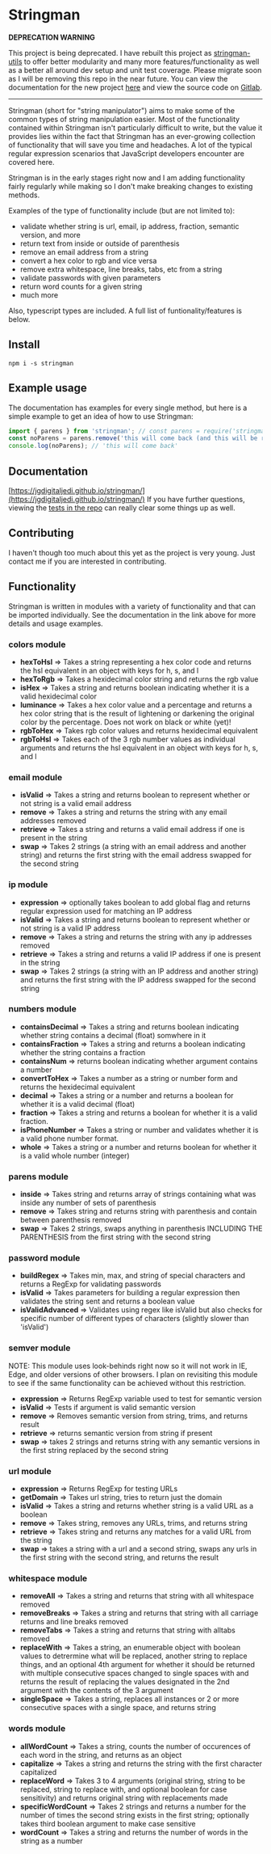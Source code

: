 # Stringman

**DEPRECATION WARNING**

This project is being deprecated. I have rebuilt this project as [stringman-utils](https://www.npmjs.com/package/stringman-utils) to offer better modularity and many more features/functionality as well as a better all around dev setup and unit test coverage. Please migrate soon as I will be removing this repo in the near future. You can view the documentation for the new project [here](https://jgdigitaljedi.gitlab.io/stringman-utils/) and view the source code on [Gitlab](https://gitlab.com/jgdigitaljedi/stringman-utils).

---

Stringman (short for "string manipulator") aims to make some of the common types of string manipulation easier. Most of the functionality contained within Stringman isn't particularly difficult to write, but the value it provides lies within the fact that Stringman has an ever-growing collection of functionality that will save you time and headaches. A lot of the typical regular expression scenarios that JavaScript developers encounter are covered here.

Stringman is in the early stages right now and I am adding functionality fairly regularly while making so I don't make breaking changes to existing methods.

Examples of the type of functionality include (but are not limited to):

- validate whether string is url, email, ip address, fraction, semantic version, and more
- return text from inside or outside of parenthesis
- remove an email address from a string
- convert a hex color to rgb and vice versa
- remove extra whitespace, line breaks, tabs, etc from a string
- validate passwords with given parameters
- return word counts for a given string
- much more

Also, typescript types are included. A full list of funtionality/features is below.

## Install

```
npm i -s stringman
```

## Example usage

The documentation has examples for every single method, but here is a simple example to get an idea of how to use Stringman:

```js
import { parens } from 'stringman'; // const parens = require('stringman').parens;
const noParens = parens.remove('this will come back (and this will be removed)');
console.log(noParens); // 'this will come back'
```

## Documentation

[https://jgdigitaljedi.github.io/stringman/](https://jgdigitaljedi.github.io/stringman/)
If you have further questions, viewing the [tests in the repo](https://github.com/jgdigitaljedi/stringman/tree/master/src/__tests__) can really clear some things up as well.

## Contributing

I haven't though too much about this yet as the project is very young. Just contact me if you are interested in contributing.

## Functionality

Stringman is written in modules with a variety of functionality and that can be imported individually. See the documentation in the link above for more details and usage examples.

### colors module

- <b>hexToHsl</b> => Takes a string representing a hex color code and returns the hsl equivalent in an object with keys for h, s, and l
- <b>hexToRgb</b> => Takes a hexidecimal color string and returns the rgb value
- <b>isHex</b> => Takes a string and returns boolean indicating whether it is a valid hexidecimal color
- <b>luminance</b> => Takes a hex color value and a percentage and returns a hex color string that is the result of lightening or darkening the original color by the percentage. Does not work on black or white (yet)!
- <b>rgbToHex</b> => Takes rgb color values and returns hexidecimal equivalent
- <b>rgbToHsl</b> => Takes each of the 3 rgb number values as individual arguments and returns the hsl equivalent in an object with keys for h, s, and l

### email module

- <b>isValid</b> => Takes a string and returns boolean to represent whether or not string is a valid email address
- <b>remove</b> => Takes a string and returns the string with any email addresses removed
- <b>retrieve</b> => Takes a string and returns a valid email address if one is present in the string
- <b>swap</b> => Takes 2 strings (a string with an email address and another string) and returns the first string with the email address swapped for the second string

### ip module

- <b>expression</b> => optionally takes boolean to add global flag and returns regular expression used for matching an IP address
- <b>isValid</b> => Takes a string and returns boolean to represent whether or not string is a valid IP address
- <b>remove</b> => Takes a string and returns the string with any ip addresses removed
- <b>retrieve</b> => Takes a string and returns a valid IP address if one is present in the string
- <b>swap</b> => Takes 2 strings (a string with an IP address and another string) and returns the first string with the IP address swapped for the second string

### numbers module

- <b>containsDecimal</b> => Takes a string and returns boolean indicating whether string contains a decimal (float) somwhere in it
- <b>containsFraction</b> => Takes a string and returns a boolean indicating whether the string contains a fraction
- <b>containsNum</b> => returns boolean indicating whether argument contains a number
- <b>convertToHex</b> => Takes a number as a string or number form and returns the hexidecimal equivalent
- <b>decimal</b> => Takes a string or a number and returns a boolean for whether it is a valid decimal (float)
- <b>fraction</b> => Takes a string and returns a boolean for whether it is a valid fraction.
- <b>isPhoneNumber</b> => Takes a string or number and validates whether it is a valid phone number format.
- <b>whole</b> => Takes a string or a number and returns boolean for whether it is a valid whole number (integer)

### parens module

- <b>inside</b> => Takes string and returns array of strings containing what was inside any number of sets of parenthesis
- <b>remove</b> => Takes string and returns string with parenthesis and contain between parenthesis removed
- <b>swap</b> => Takes 2 strings, swaps anything in parenthesis INCLUDING THE PARENTHESIS from the first string with the second string

### password module

- <b>buildRegex</b> => Takes min, max, and string of special characters and returns a RegExp for validating passwords
- <b>isValid</b> => Takes parameters for building a regular expression then validates the string sent and returns a boolean value
- <b>isValidAdvanced</b> => Validates using regex like isValid but also checks for specific number of different types of characters (slightly slower than 'isValid')

### semver module

NOTE: This module uses look-behinds right now so it will not work in IE, Edge, and older versions of other browsers. I plan on revisiting this module to see if the same functionality can be achieved without this restriction.

- <b>expression</b> => Returns RegExp variable used to test for semantic version
- <b>isValid</b> => Tests if argument is valid semantic version
- <b>remove</b> => Removes semantic version from string, trims, and returns result
- <b>retrieve</b> => returns semantic version from string if present
- <b>swap</b> => takes 2 strings and returns string with any semantic versions in the first string replaced by the second string

### url module

- <b>expression</b> => Returns RegExp for testing URLs
- <b>getDomain</b> => Takes url string, tries to return just the domain
- <b>isValid</b> => Takes a string and returns whether string is a valid URL as a boolean
- <b>remove</b> => Takes string, removes any URLs, trims, and returns string
- <b>retrieve</b> => Takes string and returns any matches for a valid URL from the string
- <b>swap</b> => takes a string with a url and a second string, swaps any urls in the first string with the second string, and returns the result

### whitespace module

- <b>removeAll</b> => Takes a string and returns that string with all whitespace removed
- <b>removeBreaks</b> => Takes a string and returns that string with all carriage returns and line breaks removed
- <b>removeTabs</b> => Takes a string and returns that string with alltabs removed
- <b>replaceWith</b> => Takes a string, an enumerable object with boolean values to detrermine what will be replaced, another string to replace things, and an optional 4th argument for whether it should be returned with multiple consecutive spaces changed to single spaces with and returns the result of replacing the values designated in the 2nd argument with the contents of the 3 argument
- <b>singleSpace</b> => Takes a string, replaces all instances or 2 or more consecutive spaces with a single space, and returns string

### words module

- <b>allWordCount</b> => Takes a string, counts the number of occurences of each word in the string, and returns as an object
- <b>capitalize</b> => Takes a string and returns the string with the first character capitalized
- <b>replaceWord</b> => Takes 3 to 4 arguments (original string, string to be replaced, string to replace with, and optional boolean for case sensitivity) and returns original string with replacements made
- <b>specificWordCount</b> => Takes 2 strings and returns a number for the number of times the second string exists in the first string; optionally takes third boolean argument to make case sensitive
- <b>wordCount</b> => Takes a string and returns the number of words in the string as a number
